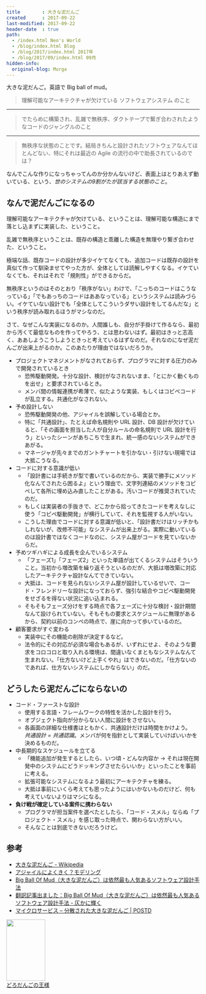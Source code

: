 ```yaml
---
title        : 大きな泥だんご
created      : 2017-09-22
last-modified: 2017-09-22
header-date  : true
path:
  - /index.html Neo's World
  - /blog/index.html Blog
  - /blog/2017/index.html 2017年
  - /blog/2017/09/index.html 09月
hidden-info:
  original-blog: Murga
---
```


大きな泥だんご。英語で Big ball of mud。

> 理解可能なアーキテクチャが欠けている ソフトウェアシステム のこと

---

> でたらめに構築され、乱雑で無秩序、ダクトテープで繋ぎ合わされたようなコードのジャングルのこと

---

> 無秩序な状態のことです。結局きちんと設計されたソフトウェアなんてほとんどない、特にそれは最近の Agile の流行の中で助長されているのでは？

なんでこんな作りになっちゃってんのか分かんないけど、表面上はとりあえず動いている、という、_世のシステムの9割がたが該当する状態のこと_。

## なんで泥だんごになるの

理解可能なアーキテクチャが欠けている、ということは、理解可能な構造にまで落とし込まずに実装した、ということ。

乱雑で無秩序ということは、既存の構造と乖離した構造を無理やり繋ぎ合わせた、ということ。

極端な話、既存コードの設計が多少イケてなくても、追加コードは既存の設計を真似て作って馴染ませてやった方が、全体としては読解しやすくなる。イケていなくても、それはそれで「規則性」ができるからだ。

無秩序というのはそのとおり「秩序がない」わけで、「こっちのコードはこうなっている」「でもあっちのコードはああなっている」というシステムは読みづらい。イケていない設計でも「全体としてこういうダサい設計をしてるんだな」という秩序が読み取れるほうがマシなのだ。

さて、なぜこんな実装になるのか。人間誰しも、自分が手掛けて作るなら、最初から汚くて最低なものを作ってやろう、とは思わないはず。最初はきっと志高く、ああしようこうしようときっと考えているはずなのだ。それなのになぜ泥だんごが出来上がるのか。このあたりが理由ではないだろうか。

- プロジェクトマネジメントがなされておらず、プログラマに対する圧力のみで開発されているとき
  - 恐怖駆動開発。十分な設計、検討がなされないまま、「とにかく動くものを出せ」と要求されているとき。
  - メンバ間の情報連携が希薄で、似たような実装、もしくはコピペコードが乱立する。共通化がなされない。
- 予め設計しない
  - 恐怖駆動開発の他、アジャイルを誤解している場合とか。
  - 特に「共通設計」、たとえば命名規則や URL 設計、DB 設計が欠けていると、「その画面を担当した人が自分ルールの命名規則で URL 設計を行う」といったシーンがあちこちで生まれ、統一感のないシステムができあがる。
  - マネージャが先々までのガントチャートを引かない・引けない現場では大抵こうなる。
- コードに対する意識が低い
  - 「設計書には手続きが型で書いているのだから、実装で勝手にメソッド化なんてされたら困るよ」という理由で、文字列連結のメソッドをコピペして各所に埋め込み直したことがある。汚いコードが推奨されていたのだ。
  - もしくは実装者の手抜きで、どこかから拾ってきたコードを考えなしに使う「コピペ駆動開発」が横行していて、それを監視する人がいない。
  - こうした理由でコードに対する意識が低いと、「設計書だけはリッチかもしれないが、改修不可能」なシステムが出来上がる。実際に動いているのは設計書ではなくコードなのに、システム屋がコードを見ていないからだ。
- 予めツギハギによる成長を企んでいるシステム
  - 「フェーズ1」「フェーズ2」といった単語が出てくるシステムはそういうこと。当初から増改築を繰り返そうといるのだが、大抵は増改築に対応したアーキテクチャ設計なんてできていない。
  - 大抵は、コードを見られないシステム屋が設計しているせいで、コード・フレンドリーな設計になっておらず、強引な結合やコピペ駆動開発をせざるを得ない状況に追い込まれる。
  - そもそもフェーズ分けをする時点で各フェーズに十分な検討・設計期間なんて設けられていない。そもそもの要求とスケジュールに無理があるから、契約以前のコンペの時点で、崖に向かって歩いているのだ。
- 顧客要求がすぐ変わる
  - 実装中にその機能の削除が決定するなど。
  - 法令的にその対応が必須な場合もあるが、いずれにせよ、そのような要求をコロコロと取り入れる環境は、間違いなくまともなシステムなんて生まれない。「仕方ないけど上手くやれ」はできないのだ。「仕方ないのであれば、仕方ないシステムにしかならない」のだ。

## どうしたら泥だんごにならないの

- コード・ファーストな設計
  - 使用する言語・フレームワークの特性を活かした設計を行う。
  - オブジェクト指向が分からない人間に設計をさせない。
  - 各画面の詳細な仕様書はともかく、共通設計だけは時間をかけよう。  
    _共通設計 = 共通認識_。メンバが何を指針として実装していけばいいかを決めるものだ。
- 中長期的なスケジュールを立てる
  - 「機能追加が発生するとしたら、いつ頃・どんな内容か → それは現在開発中のシステムにどうドッキングさせたらいいか」といったことを事前に考える。
  - 拡張可能なシステムになるよう最初にアーキテクチャを練る。
  - 大抵は事前にいくら考えても思ったようにはいかないものだけど、何も考えていないよりはマシになる。
- __負け戦が確定している案件に携わらない__
  - プログラマが担当案件を選べたとしたら、「コード・スメル」ならぬ「プロジェクト・スメル」を感じ取った時点で、関わらない方がいい。
  - そんなことは到底できないだろうけど。

## 参考

- [大きな泥だんご - Wikipedia](https://ja.wikipedia.org/wiki/大きな泥だんご)
- [アジャイルによくきく？モデリング](https://www.slideshare.net/iwaoRd/ss-68726996)
- [Big Ball Of Mud（大きな泥だんご）は依然最も人気あるソフトウェア設計手法](https://www.infoq.com/jp/news/2010/09/big-ball-of-mud)
- [翻訳記事出ました：Big Ball Of Mud（大きな泥だんご）は依然最も人気あるソフトウェア設計手法 - 仄かに輝く](http://d.hatena.ne.jp/minamishinji/20101002/1286026349)
- [マイクロサービス – 分散された大きな泥だんご | POSTD](http://postd.cc/distributed_big_balls_of_mud/)

<div class="ad-amazon">
  <div class="ad-amazon-image">
    <a href="https://www.amazon.co.jp/dp/B00YTI1FNK?tag=neos21-22&amp;linkCode=osi&amp;th=1&amp;psc=1">
      <img src="https://m.media-amazon.com/images/I/51sBfDjWIyL._SL160_.jpg" width="101" height="160">
    </a>
  </div>
  <div class="ad-amazon-info">
    <div class="ad-amazon-title">
      <a href="https://www.amazon.co.jp/dp/B00YTI1FNK?tag=neos21-22&amp;linkCode=osi&amp;th=1&amp;psc=1">どろだんごの王様</a>
    </div>
  </div>
</div>
